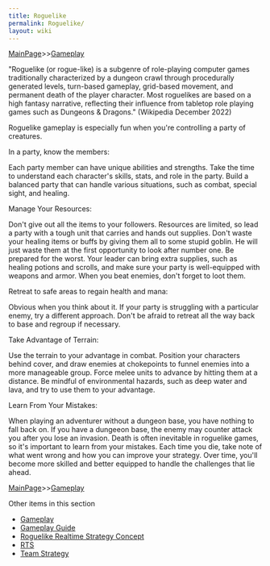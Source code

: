 ```yaml
---
title: Roguelike
permalink: Roguelike/
layout: wiki
---
```


[MainPage](/keeperrl_wiki/ "wikilink")>>[Gameplay](/keeperrl_wiki/Gameplay "wikilink")

"Roguelike (or rogue-like) is a subgenre of role-playing computer games traditionally characterized by a dungeon crawl through procedurally generated levels, turn-based gameplay, grid-based movement, and permanent death of the player character. Most roguelikes are based on a high fantasy narrative, reflecting their influence from tabletop role playing games such as Dungeons & Dragons." (Wikipedia December 2022)


Roguelike gameplay is especially fun when you're controlling a party of creatures.


In a party, know the members:

Each party member can have unique abilities and strengths. Take the time to understand each character's skills, stats, and role in the party. Build a balanced party that can handle various situations, such as combat, special sight, and healing.


Manage Your Resources:

Don't give out all the items to your followers. Resources are limited, so lead a party with a tough unit that carries and hands out supplies. Don't waste your healing items or buffs by giving them all to some stupid goblin. He will just waste them at the first opportunity to look after number one. Be prepared for the worst. Your leader can bring extra supplies, such as healing potions and scrolls, and make sure your party is well-equipped with weapons and armor. When you beat enemies, don't forget to loot them.


Retreat to safe areas to regain health and mana:

Obvious when you think about it. If your party is struggling with a particular enemy, try a different approach. Don't be afraid to retreat all the way back to base and regroup if necessary.


Take Advantage of Terrain:

Use the terrain to your advantage in combat. Position your characters behind cover, and draw enemies at chokepoints to funnel enemies into a more manageable group. Force melee units to advance by hitting them at a distance. Be mindful of environmental hazards, such as deep water and lava, and try to use them to your advantage.


Learn From Your Mistakes:

When playing an adventurer without a dungeon base, you have nothing to fall back on. If you have a dungeeon base, the enemy may counter attack you after you lose an invasion. Death is often inevitable in roguelike games, so it's important to learn from your mistakes. Each time you die, take note of what went wrong and how you can improve your strategy. Over time, you'll become more skilled and better equipped to handle the challenges that lie ahead.


[MainPage](/keeperrl_wiki/ "wikilink")>>[Gameplay](/keeperrl_wiki/Gameplay "wikilink")

Other items in this section
-    [Gameplay](/keeperrl_wiki/Gameplay "wikilink")
-    [Gameplay Guide](/keeperrl_wiki/Gameplay_Guide "wikilink")
-    [Roguelike Realtime Strategy Concept](/keeperrl_wiki/Roguelike_Realtime_Strategy_Concept "wikilink")
-    [RTS](/keeperrl_wiki/RTS "wikilink")
-    [Team Strategy](/keeperrl_wiki/Team_Strategy "wikilink")
